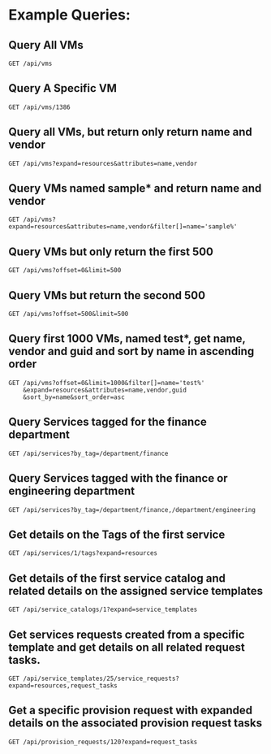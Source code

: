 # Example Queries:

## Query All VMs

    GET /api/vms

## Query A Specific VM

    GET /api/vms/1386

## Query all VMs, but return only return name and vendor

    GET /api/vms?expand=resources&attributes=name,vendor

## Query VMs named sample\* and return name and vendor

    GET /api/vms?expand=resources&attributes=name,vendor&filter[]=name='sample%'

## Query VMs but only return the first 500

    GET /api/vms?offset=0&limit=500

## Query VMs but return the second 500

    GET /api/vms?offset=500&limit=500

## Query first 1000 VMs, named test\*, get name, vendor and guid and sort by name in ascending order

    GET /api/vms?offset=0&limit=1000&filter[]=name='test%'
        &expand=resources&attributes=name,vendor,guid
        &sort_by=name&sort_order=asc

## Query Services tagged for the finance department

    GET /api/services?by_tag=/department/finance

## Query Services tagged with the finance or engineering department

    GET /api/services?by_tag=/department/finance,/department/engineering

## Get details on the Tags of the first service

    GET /api/services/1/tags?expand=resources

## Get details of the first service catalog and related details on the assigned service templates

    GET /api/service_catalogs/1?expand=service_templates

## Get services requests created from a specific template and get details on all related request tasks.

    GET /api/service_templates/25/service_requests?expand=resources,request_tasks

## Get a specific provision request with expanded details on the associated provision request tasks

    GET /api/provision_requests/120?expand=request_tasks
